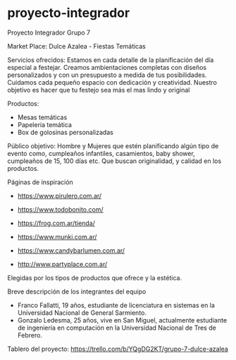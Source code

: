 # proyecto-integrador
Proyecto Integrador Grupo 7


 Market Place: Dulce Azalea - Fiestas Temáticas 

Servicios ofrecidos:
Estamos en cada detalle de la planificación del día especial a festejar.
Creamos ambientaciones completas con diseños personalizados y con un presupuesto a medida de tus posibilidades. 
Cuidamos cada pequeño espacio con dedicación y creatividad.
Nuestro objetivo es hacer que tu festejo sea más el mas lindo y original


Productos: 
- Mesas temáticas
- Papelería temática 
- Box de golosinas personalizadas 

Público objetivo: 
Hombre y Mujeres que estén planificando algún tipo de evento como, cumpleaños infantiles, casamientos, baby shower, cumpleaños de 15, 100 días etc.
Que buscan originalidad, y calidad en los productos.

 

Páginas de inspiración 

- https://www.pirulero.com.ar/

- https://www.todobonito.com/

- https://frog.com.ar/tienda/

- https://www.munki.com.ar/

- https://www.candybarlumen.com.ar/

- http://www.partyplace.com.ar/

Elegidas por los tipos de productos que ofrece y la estética.



Breve descripción de los integrantes del equipo

- Franco Fallatti, 19 años, estudiante de licenciatura en sistemas en la Universidad Nacional de General Sarmiento.
- Gonzalo Ledesma, 25 años, vive en San Miguel, actualmente estudiante de ingeniería en computación en la Universidad Nacional de Tres de Febrero.


Tablero del proyecto: https://trello.com/b/YQgDG2KT/grupo-7-dulce-azalea
